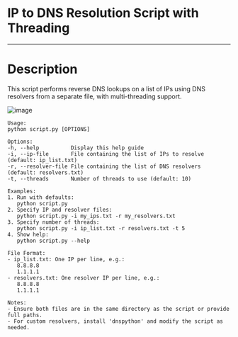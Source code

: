 # IP to DNS Resolution Script with Threading

---

# Description
This script performs reverse DNS lookups on a list of IPs using DNS resolvers from a separate file, with multi-threading support.

![image](https://github.com/user-attachments/assets/acee894e-93d7-4144-b5b4-dd12327ac17d)


    Usage:
    python script.py [OPTIONS]

    Options:
    -h, --help          Display this help guide
    -i, --ip-file       File containing the list of IPs to resolve (default: ip_list.txt)
    -r, --resolver-file File containing the list of DNS resolvers (default: resolvers.txt)
    -t, --threads       Number of threads to use (default: 10)

    Examples:
    1. Run with defaults:
       python script.py
    2. Specify IP and resolver files:
       python script.py -i my_ips.txt -r my_resolvers.txt
    3. Specify number of threads:
       python script.py -i ip_list.txt -r resolvers.txt -t 5
    4. Show help:
       python script.py --help

    File Format:
    - ip_list.txt: One IP per line, e.g.:
       8.8.8.8
       1.1.1.1
    - resolvers.txt: One resolver IP per line, e.g.:
       8.8.8.8
       1.1.1.1

    Notes:
    - Ensure both files are in the same directory as the script or provide full paths.
    - For custom resolvers, install 'dnspython' and modify the script as needed.
